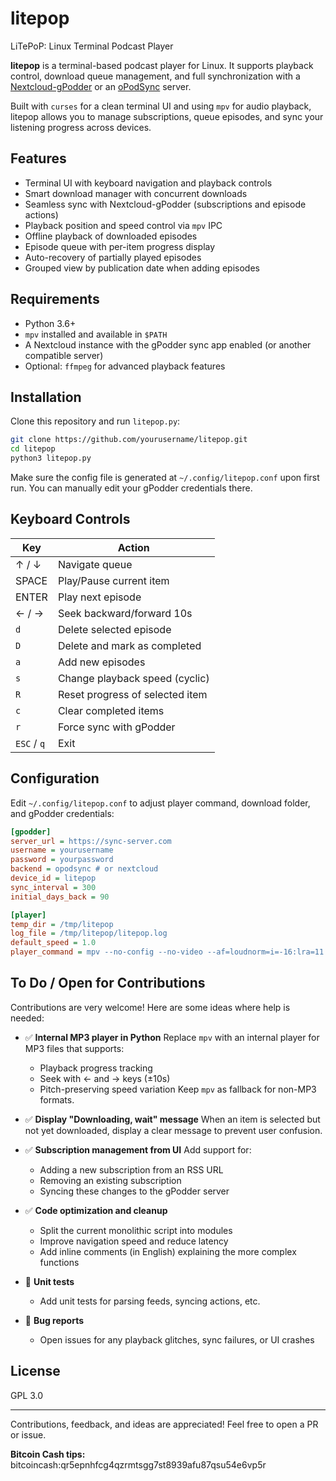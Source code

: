 # litepop
LiTePoP: Linux Terminal Podcast Player

**litepop** is a terminal-based podcast player for Linux. It supports playback control, download queue management, and full synchronization with a [Nextcloud-gPodder](https://github.com/gpodder/mygpo) or an [oPodSync](https://github.com/kd2org/opodsync) server.

Built with `curses` for a clean terminal UI and using `mpv` for audio playback, litepop allows you to manage subscriptions, queue episodes, and sync your listening progress across devices.

## Features

- Terminal UI with keyboard navigation and playback controls
- Smart download manager with concurrent downloads
- Seamless sync with Nextcloud-gPodder (subscriptions and episode actions)
- Playback position and speed control via `mpv` IPC
- Offline playback of downloaded episodes
- Episode queue with per-item progress display
- Auto-recovery of partially played episodes
- Grouped view by publication date when adding episodes

## Requirements

- Python 3.6+
- `mpv` installed and available in `$PATH`
- A Nextcloud instance with the gPodder sync app enabled (or another compatible server)
- Optional: `ffmpeg` for advanced playback features

## Installation

Clone this repository and run `litepop.py`:

```bash
git clone https://github.com/yourusername/litepop.git
cd litepop
python3 litepop.py
````

Make sure the config file is generated at `~/.config/litepop.conf` upon first run. You can manually edit your gPodder credentials there.

## Keyboard Controls

| Key         | Action                          |
| ----------- | ------------------------------- |
| ↑ / ↓       | Navigate queue                  |
| SPACE       | Play/Pause current item         |
| ENTER       | Play next episode               |
| ← / →       | Seek backward/forward 10s       |
| `d`         | Delete selected episode         |
| `D`         | Delete and mark as completed    |
| `a`         | Add new episodes                |
| `s`         | Change playback speed (cyclic)  |
| `R`         | Reset progress of selected item |
| `c`         | Clear completed items           |
| `r`         | Force sync with gPodder         |
| `ESC` / `q` | Exit                            |

## Configuration

Edit `~/.config/litepop.conf` to adjust player command, download folder, and gPodder credentials:

```ini
[gpodder]
server_url = https://sync-server.com
username = yourusername
password = yourpassword
backend = opodsync # or nextcloud
device_id = litepop
sync_interval = 300
initial_days_back = 90

[player]
temp_dir = /tmp/litepop
log_file = /tmp/litepop/litepop.log
default_speed = 1.0
player_command = mpv --no-config --no-video --af=loudnorm=i=-16:lra=11:tp=-1.5 --speed={speed} --start={start_time} --input-ipc-server={ipc_socket} {file}
```

## To Do / Open for Contributions

Contributions are very welcome! Here are some ideas where help is needed:

* ✅ **Internal MP3 player in Python**
  Replace `mpv` with an internal player for MP3 files that supports:

  * Playback progress tracking
  * Seek with ← and → keys (±10s)
  * Pitch-preserving speed variation
    Keep `mpv` as fallback for non-MP3 formats.

* ✅ **Display "Downloading, wait" message**
  When an item is selected but not yet downloaded, display a clear message to prevent user confusion.

* ✅ **Subscription management from UI**
  Add support for:

  * Adding a new subscription from an RSS URL
  * Removing an existing subscription
  * Syncing these changes to the gPodder server

* ✅ **Code optimization and cleanup**

  * Split the current monolithic script into modules
  * Improve navigation speed and reduce latency
  * Add inline comments (in English) explaining the more complex functions

* 📄 **Unit tests**

  * Add unit tests for parsing feeds, syncing actions, etc.

* 🐞 **Bug reports**

  * Open issues for any playback glitches, sync failures, or UI crashes

## License

GPL 3.0

---

Contributions, feedback, and ideas are appreciated! Feel free to open a PR or issue.


**Bitcoin Cash tips:** bitcoincash:qr5epnhfcg4qzrmtsgg7st8939afu87qsu54e6vp5r
